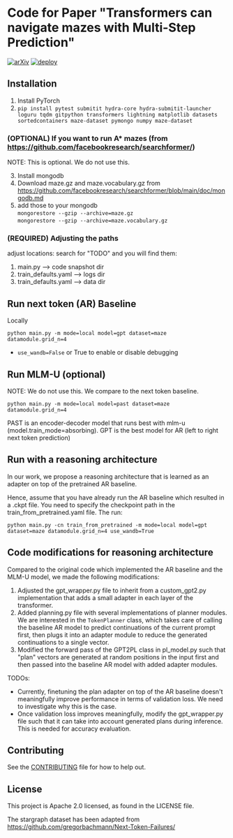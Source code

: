 # Code for Paper "Transformers can navigate mazes with Multi-Step Prediction"

[![arXiv](https://img.shields.io/badge/arXiv-2412.05117-red.svg)](https://arxiv.org/abs/2412.05117)
[![deploy](https://img.shields.io/badge/Website%20%20-8A2BE2)](https://facebookresearch.github.io/maze_navigation_MLMU/)

## Installation

1. Install PyTorch
2. `pip install pytest submitit hydra-core hydra-submitit-launcher loguru tqdm gitpython transformers lightning matplotlib datasets sortedcontainers maze-dataset pymongo numpy maze-dataset`
### (OPTIONAL) If you want to run A* mazes (from https://github.com/facebookresearch/searchformer/)

NOTE: This is optional. We do not use this.

3. Install mongodb
4. Download maze.gz and maze.vocabulary.gz from https://github.com/facebookresearch/searchformer/blob/main/doc/mongodb.md
5. add those to your mongodb   
`mongorestore --gzip --archive=maze.gz`  
`mongorestore --gzip --archive=maze.vocabulary.gz`

### (REQUIRED) Adjusting the paths

adjust locations: search for "TODO" and you will find them:
1. main.py --> code snapshot dir
2. train_defaults.yaml --> logs dir
3. train_defaults.yaml --> data dir

## Run next token (AR) Baseline
Locally

`python main.py -m mode=local model=gpt dataset=maze datamodule.grid_n=4`

* `use_wandb=False` or True to enable or disable debugging 

## Run MLM-U (optional)

NOTE: We do not use this. We compare to the next token baseline.

`python main.py -m mode=local model=past dataset=maze datamodule.grid_n=4`

PAST is an encoder-decoder model that runs best with mlm-u (model.train_mode=absorbing). GPT is the best model for AR (left to right next token prediction)


## Run with a reasoning architecture

In our work, we propose a reasoning architecture that is learned as an adapter on top of the pretrained AR baseline.

Hence, assume that you have already run the AR baseline which resulted in a .ckpt file. You need to specify the checkpoint path in the train_from_pretrained.yaml file.
The run:

`python main.py -cn train_from_pretrained -m mode=local model=gpt dataset=maze datamodule.grid_n=4 use_wandb=True`


## Code modifications for reasoning architecture

Compared to the original code which implemented the AR baseline and the MLM-U model, we made the following modifications:

1. Adjusted the gpt_wrapper.py file to inherit from a custom_gpt2.py implementation that adds a small adapter in each layer of the transformer.
2. Added planning.py file with several implementations of planner modules. We are interested in the `TokenPlanner` class, which takes care of calling the baseline AR model to predict continuations of the current prompt first, then plugs it into an adapter module to reduce the generated continuations to a single vector.
3. Modified the forward pass of the GPT2PL class in pl_model.py such that "plan" vectors are generated at random positions in the input first and then passed into the baseline AR model with added adapter modules.

TODOs:
- Currently, finetuning the plan adapter on top of the AR baseline doesn't meaningfully improve performance in terms of validation loss. We need to investigate why this is the case.
- Once validation loss improves meaningfully, modify the gpt_wrapper.py file such that it can take into account generated plans during inference. This is needed for accuracy evaluation.

## Contributing
See the [CONTRIBUTING](CONTRIBUTING.md) file for how to help out.

## License
This project is Apache 2.0 licensed, as found in the LICENSE file.

The stargraph dataset has been adapted from https://github.com/gregorbachmann/Next-Token-Failures/
